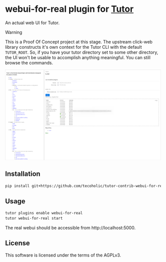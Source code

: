 # webui-for-real plugin for [Tutor](https://docs.tutor.edly.io)

An actual web UI for Tutor.

> [!WARNING]
> This is a Proof Of Concept project at this stage. The upstream click-web library constructs it's own context for the Tutor CLI with the default `TUTOR_ROOT`.
> So, if you have your tutor directory set to some other directory, the UI won't be usable to accomplish anything meaningful. You can still browse the commands.

![Screenshot of the Web UI](screenshot.png)


## Installation

```sh
pip install git+https://github.com/tecoholic/tutor-contrib-webui-for-real
```

## Usage

```sh
tutor plugins enable webui-for-real
tutor webui-for-real start
```

The real webui should be accessible from http://localhost:5000.

## License

This software is licensed under the terms of the AGPLv3.
